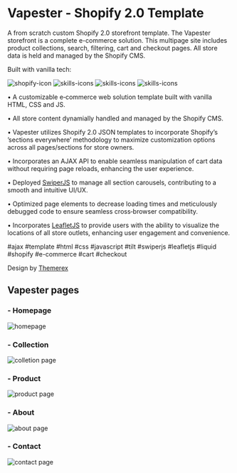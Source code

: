 # Vapester - Shopify 2.0 Template

A from scratch custom Shopify 2.0 storefront template. The Vapester storefront is a complete e-commerce solution. This multipage site includes product collections, search, filtering, cart and checkout pages. All store data is held and managed by the Shopify CMS.

Built with vanilla tech:

<img src="./assets/icon-shopify.svg" alt="shopify-icon"> <img src="https://skillicons.dev/icons?i=html" alt="skills-icons"/> <img src="https://skillicons.dev/icons?i=css" alt="skills-icons"/> <img src="https://skillicons.dev/icons?i=js" alt="skills-icons"/>

• A customizable e‑commerce web solution template built with vanilla HTML, CSS and JS.

• All store content dynamially handled and managed by the Shopify CMS.

• Vapester utilizes Shopify 2.0 JSON templates to incorporate Shopify’s ’sections everywhere’ methodology to maximize customization options across all
pages/sections for store owners.

• Incorporates an AJAX API to enable seamless manipulation of cart data without requiring page reloads, enhancing the user experience.

• Deployed [SwiperJS](https://swiperjs.com/) to manage all section carousels, contributing to a smooth and intuitive UI/UX.

• Optimized page elements to decrease loading times and meticulously debugged code to ensure seamless cross‑browser compatibility.

• Incorporates [LeafletJS](https://leafletjs.com/) to provide users with the ability to visualize the locations of all store outlets, enhancing user engagement and
convenience.


#ajax #template #html #css #javascript #tilt #swiperjs #leafletjs #liquid #shopify #e-commerce #cart #checkout


Design by [Themerex](https://themerex.net/)

## Vapester pages 

### - Homepage

<img src="./assets/VapeSterHome.jpg" alt="homepage">


### - Collection 

<img src="./assets/VapeSterCollection.jpg" alt="colletion page">


### - Product 

<img src="./assets/VapeSterProduct.jpg" alt="product page">


### - About 

<img src="./assets/VapeSterAbout.jpg" alt="about page">


### - Contact

<img src="./assets/VapeSterContact.jpg" alt="contact page">


